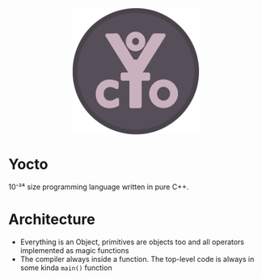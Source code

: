 <p align="center">
	<img src="img/Yocto.png" width="250">	
</p>

# Yocto

10⁻²⁴ size programming language written in pure C++.

# Architecture
- Everything is an Object, primitives are objects too and all operators implemented as magic functions
- The compiler always inside a function. The top-level code is always in some kinda `main()` function
